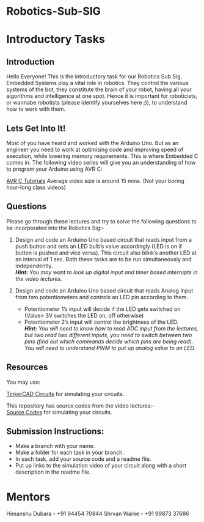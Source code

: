 # Robotics-Sub-SIG

# Introductory Tasks

## Introduction
Hello Everyone!
This is the introductory task for our Robotics Sub Sig. Embedded Systems play a vital role in robotics. They control the various systems of the bot, they constitute the brain of your robot, having all your algorithms and intelligence at one spot. Hence it is important for roboticists, or wannabe robotists (please identify yourselves here ;)), to understand how to work with them.

## Lets Get Into It!
Most of you have heard and worked with the Arduino Uno. But as an engineer you need to work at optimising code and improving speed of execution, while lowering memory requirements. This is where Embedded C comes in. The following video series will give you an understanding of how to program your Arduino using AVR C:

[AVR C Tutorials](https://www.youtube.com/playlist?list=PLA6BB228B08B03EDD "Youtube Link for AVR C")
Average video size is around 15 mins. (Not your boring hour-long class videos)

## Questions
Please go through these  lectures and try to solve the following questions to be incorporated into the Robotics Sig:-

1. Design and code an Arduino Uno based circuit that reads input from a push button and sets an LED bulb’s value accordingly (LED is on if button is pushed and vice versa). This circuit also blink’s another LED at an interval of 1 sec. Both these tasks are to be run simultaneously and independently.\
    ___Hint:__ You may want to look up digital input and timer based interrupts in the video lectures._

2. Design and code an Arduino Uno based circuit that reads Analog Input from two potentiometers and controls an LED pin according to them.
    * Potentiometer 1’s input will decide if the LED gets switched on (Value> 3V switches the LED on, off otherwise)
    * Potentiometer 2’s input will control the brightness of the LED. \
    ___Hint:__ You will need to know how to read ADC input from the lectures, but two read two different inputs, you need to switch between two pins (find out which commands decide which pins are being read). You will need to understand PWM to put up analog value to an LED._

## Resources
You may use:

[TinkerCAD Circuits](https://www.tinkercad.com/learn/circuits "TinkerCAD circuits") for simulating your circuits.


This repository has source codes from the video lectures:- \
[Source Codes](https://www.dropbox.com/sh/7qdeb6n8rsm0li8/AABnZbQsrjMZbDJ1CB0jOrdXa "Source Codes") for simulating your circuits.


## Submission Instructions:


* Make a branch with your name.
* Make a folder for each task in your branch.
* In each task, add your source code and a readme file.
* Put up links to the simulation video of your circuit along with a short description in the readme file.  
 

# Mentors 
Himanshu Dubara - +91 94454 70844
Shrvan Warke - +91 99873 37686
